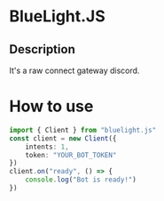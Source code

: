 # BlueLight.JS
## Description
It's a raw connect gateway discord.
# How to use
```ts
import { Client } from "bluelight.js"
const client = new Client({
    intents: 1,
    token: "YOUR_BOT_TOKEN"
})
client.on("ready", () => {
    console.log("Bot is ready!")
})
```
